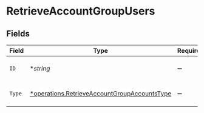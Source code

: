 # RetrieveAccountGroupUsers


## Fields

| Field                                                                                                       | Type                                                                                                        | Required                                                                                                    | Description                                                                                                 |
| ----------------------------------------------------------------------------------------------------------- | ----------------------------------------------------------------------------------------------------------- | ----------------------------------------------------------------------------------------------------------- | ----------------------------------------------------------------------------------------------------------- |
| `ID`                                                                                                        | **string*                                                                                                   | :heavy_minus_sign:                                                                                          | User unique identifier.                                                                                     |
| `Type`                                                                                                      | [*operations.RetrieveAccountGroupAccountsType](../../models/operations/retrieveaccountgroupaccountstype.md) | :heavy_minus_sign:                                                                                          | Relation type<br/>* OWNER -                                                                                 |
